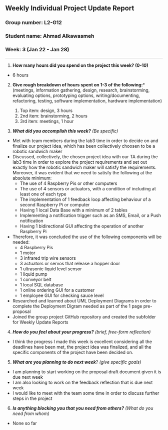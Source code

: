 ## Weekly Individual Project Update Report
### Group number: L2-G12
### Student name: Ahmad Alkawasmeh
### Week: 3 (Jan 22 - Jan 28)
___
1. **How many hours did you spend on the project this week? (0-10)**
  - 6 hours
2. **Give rough breakdown of hours spent on 1-3 of the following:***
   (meetings, information gathering, design, research, brainstorming, evaluating options, prototyping options, writing/documenting, refactoring, testing, software implementation, hardware implementation)
   1. Top item: design, 3 hours
   2. 2nd item: brainstorming, 2 hours
   3. 3rd item: meetings, 1 hour

3. ***What did you accomplish this week?*** _(Be specific)_
  - Met with team members during the lab3 time in order to decide on and finalize our project idea, which has been collectively choosen to be a robotic sandwich maker
  - Discussed, collectively, the chosen project idea with our TA during the lab3 time in order to explore the project requirements and set out exactly how the robotic sandwich maker will satisfy the requirements. Moreover, it was evident that we need to satisfy the following at the absolute minimum: 
    * The use of 4 Raspberry Pis or other computers
    * The use of 4 sensors or actuators, with a condition of including at least one of each type
    * The implementation of 1 feedback loop affecting behaviour of a second Raspberry Pi or computer
    * Having 1 local Data Base with a minimum of 2 tables
    * Implementing a notification trigger such as an SMS, Email, or a Push notification
    * Having 1 bidirectional GUI affecting the operation of another Raspberry Pi
  - Therefore, it was concluded the use of the following components will be needed: 
    * 4 Raspberry Pis
    * 1 motor
    * 3 infrared trip wire sensors
    * 3 actuators or servos that release a hopper door
    * 1 ultrasonic liquid level sensor
    * 1 liquid pump
    * 1 conveyor belt 
    * 1 local SQL database
    * 1 online ordering GUI for a customer
    * 1 employee GUI for checking sauce level 
  - Researched and learned about UML Deployment Diagrams in order to complete the Deployment Digram needed as part of the 1 page pre-proposal
  - Joined the group project GitHub repository and created the subfolder for Weekly Update Reports
4. ***How do you feel about your progress?*** _(brief, free-form reflection)_
  - I think the progress I made this week is excellent considering all the deadlines have been met, the project idea was finalized, and all the specific components of the project have been decided on. 
5. ***What are you planning to do next week***? _(give specific goals)_
  - I am planning to start working on the proposal draft document given it is due next week
  - I am also looking to work on the feedback reflection that is due next week
  - I would like to meet with the team some time in order to discuss further steps in the project
6. ***Is anything blocking you that you need from others?*** _(What do you need from whom)_
  - None so far
